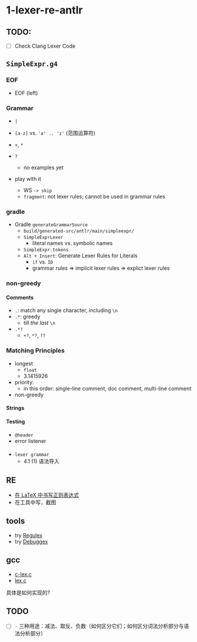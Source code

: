 # 1-lexer-re-antlr

## TODO:
- [ ] Check Clang Lexer Code


## `SimpleExpr.g4`

### EOF
- EOF (left)

### Grammar
- `|`
- `[a-z]` vs. `'a' .. 'z'` (范围运算符)
- `+`, `*`
- `?`
  - no examples yet

- play with it
	- WS `-> skip`
	- `fragment`: not lexer rules; cannot be used in grammar rules

### gradle
- Gradle `generateGrammarSource`
	- `build/generated-src/antlr/main/simpleexpr/`
	- `SimpleExprLexer`
		- literal names vs. symbolic names
	- `SimpleExpr.tokens`
	- `Alt + Insert`: Generate Lexer Rules for Literals
		- `if` vs. `ID`
		- grammar rules => implicit lexer rules => explict lexer rules

### non-greedy
#### Comments
- `.`: match any single character, including `\n`
- `.*`: greedy
  - till *the last* `\n`
- `.*?`
	- `+?`, `*?`, `??`

### Matching Principles
- longest
  - `float`
  - 3.1415926
- priority:
  - in this order: single-line comment, doc comment, multi-line comment
- non-greedy

#### Strings

#### Testing
- `@header`
- error listener

#### 
- `lexer grammar`
  - 4.1 (1) 语法导入

## RE
- [在 LaTeX 中书写正则表达式](https://stackoverflow.com/questions/2528797/writing-a-regex-in-latex/2528843)
- 在工具中写，截图

## tools
- try [Regulex](https://jex.im/regulex/)
- try [Debuggex](https://www.debuggex.com/)

## gcc
- [c-lex.c](https://github.com/gcc-mirror/gcc/blob/master/gcc/c-family/c-lex.c)
- [lex.c](https://github.com/gcc-mirror/gcc/blob/master/libcpp/lex.c)

具体是如何实现的?

## TODO
- [ ] `-` 三种用途：减法、取反、负数（如何区分它们；如何区分词法分析部分与语法分析部分）